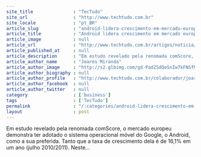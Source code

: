 ```yaml
---
site_title               : "TecTudo"
site_url                 : "http://www.techtudo.com.br"
site_locale              : "pt_BR"
article_slug             : "android-lidera-crescimento-em-mercado-europeu"
article_title            : "Android lidera crescimento em mercado europeu"
article_image            : null
article_url              : "http://www.techtudo.com.br/artigos/noticia/2011/09/android-lidera-crescimento-em-mercado-europeua.html"
article_published_at     : null
article_description      : "Em estudo revelado pela renomada comScore, o mercado europeu demonstra ter adotado o sistema operacional móvel do Google, o Android, como a sua preferida. Tanto que a taxa de crescimento dela é de 16,1% em um ano (julho 2010/2011). Neste..."
article_author_name      : "Joares Miranda"
article_author_image     : "http://s2.glbimg.com/gd-PadZSdQeSnIw7kFNSfMKMf_0=/30x30/s2.glbimg.com/3ig8o_7NYgS2na6JtWi5Yy5VGSY=/140x140/s.glbimg.com/po/tt2/f/original/2013/11/12/joares.png"
article_author_biography : null
article_author_profile   : "http://www.techtudo.com.br/colaborador/joares-miranda.html"
article_author_facebook  : null
article_author_twitter   : null
category                 : ['business']
tags                     : ['TecTudo']
permalink                : "/:categories/android-lidera-crescimento-em-mercado-europeu/"
layout                   : post
---
```


Em estudo revelado pela renomada comScore, o mercado europeu demonstra ter adotado o sistema operacional móvel do Google, o Android, como a sua preferida. Tanto que a taxa de crescimento dela é de 16,1% em um ano (julho 2010/2011). Neste...
